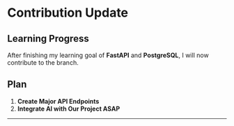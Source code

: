 # Contribution Update

## Learning Progress
After finishing my learning goal of **FastAPI** and **PostgreSQL**, I will now contribute to the branch.

## Plan
1. **Create Major API Endpoints**
2. **Integrate AI with Our Project ASAP**

---
